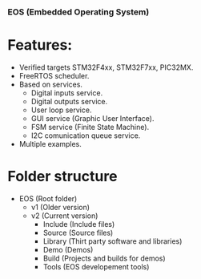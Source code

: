 ### EOS (Embedded Operating System)

# Features:
* Verified targets STM32F4xx, STM32F7xx, PIC32MX.
* FreeRTOS scheduler.
* Based on services.
  * Digital inputs service.
  * Digital outputs service.
  * User loop service.
  * GUI service (Graphic User Interface).
  * FSM service (Finite State Machine).
  * I2C comunication queue service.
* Multiple examples.


# Folder structure 
* EOS (Root folder)
  * v1 (Older version)
  * v2 (Current version)
    * Include (Include files)
	* Source (Source files)
	* Library (Thirt party software and libraries)
	* Demo (Demos)
	* Build (Projects and builds for demos)
	* Tools (EOS developement tools)